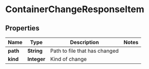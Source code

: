 
# ContainerChangeResponseItem

## Properties
Name | Type | Description | Notes
------------ | ------------- | ------------- | -------------
**path** | **String** | Path to file that has changed | 
**kind** | **Integer** | Kind of change | 



